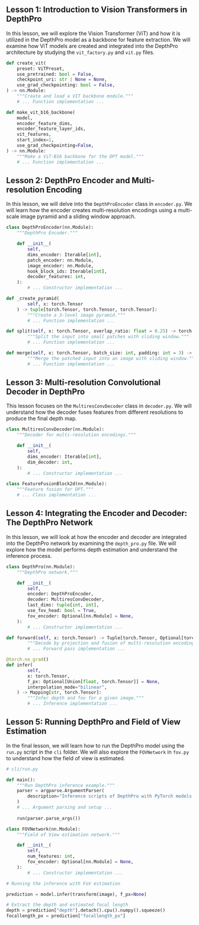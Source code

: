 ## Lesson 1: Introduction to Vision Transformers in DepthPro

In this lesson, we will explore the Vision Transformer (ViT) and how it is utilized in the DepthPro model as a backbone for feature extraction. We will examine how ViT models are created and integrated into the DepthPro architecture by studying the `vit_factory.py` and `vit.py` files.

```python
def create_vit(
    preset: ViTPreset,
    use_pretrained: bool = False,
    checkpoint_uri: str | None = None,
    use_grad_checkpointing: bool = False,
) -> nn.Module:
    """Create and load a VIT backbone module."""
    # ... Function implementation ...
```

```python
def make_vit_b16_backbone(
    model,
    encoder_feature_dims,
    encoder_feature_layer_ids,
    vit_features,
    start_index=1,
    use_grad_checkpointing=False,
) -> nn.Module:
    """Make a ViT-B16 backbone for the DPT model."""
    # ... Function implementation ...
```

## Lesson 2: DepthPro Encoder and Multi-resolution Encoding

In this lesson, we will delve into the `DepthProEncoder` class in `encoder.py`. We will learn how the encoder creates multi-resolution encodings using a multi-scale image pyramid and a sliding window approach.

```python
class DepthProEncoder(nn.Module):
    """DepthPro Encoder."""

    def __init__(
        self,
        dims_encoder: Iterable[int],
        patch_encoder: nn.Module,
        image_encoder: nn.Module,
        hook_block_ids: Iterable[int],
        decoder_features: int,
    ):
        # ... Constructor implementation ...
```

```python
def _create_pyramid(
        self, x: torch.Tensor
    ) -> tuple[torch.Tensor, torch.Tensor, torch.Tensor]:
        """Create a 3-level image pyramid."""
        # ... Function implementation ...
```

```python
def split(self, x: torch.Tensor, overlap_ratio: float = 0.25) -> torch.Tensor:
        """Split the input into small patches with sliding window."""
        # ... Function implementation ...
```

```python
def merge(self, x: torch.Tensor, batch_size: int, padding: int = 3) -> torch.Tensor:
        """Merge the patched input into an image with sliding window."""
        # ... Function implementation ...
```

## Lesson 3: Multi-resolution Convolutional Decoder in DepthPro

This lesson focuses on the `MultiresConvDecoder` class in `decoder.py`. We will understand how the decoder fuses features from different resolutions to produce the final depth map.

```python
class MultiresConvDecoder(nn.Module):
    """Decoder for multi-resolution encodings."""

    def __init__(
        self,
        dims_encoder: Iterable[int],
        dim_decoder: int,
    ):
        # ... Constructor implementation ...
```

```python
class FeatureFusionBlock2d(nn.Module):
    """Feature fusion for DPT."""
    # ... Class implementation ...
```

## Lesson 4: Integrating the Encoder and Decoder: The DepthPro Network

In this lesson, we will look at how the encoder and decoder are integrated into the DepthPro network by examining the `depth_pro.py` file. We will explore how the model performs depth estimation and understand the inference process.

```python
class DepthPro(nn.Module):
    """DepthPro network."""

    def __init__(
        self,
        encoder: DepthProEncoder,
        decoder: MultiresConvDecoder,
        last_dims: tuple[int, int],
        use_fov_head: bool = True,
        fov_encoder: Optional[nn.Module] = None,
    ):
        # ... Constructor implementation ...
```

```python
def forward(self, x: torch.Tensor) -> Tuple[torch.Tensor, Optional[torch.Tensor]]:
        """Decode by projection and fusion of multi-resolution encodings."""
        # ... Forward pass implementation ...
```

```python
@torch.no_grad()
def infer(
        self,
        x: torch.Tensor,
        f_px: Optional[Union[float, torch.Tensor]] = None,
        interpolation_mode="bilinear",
    ) -> Mapping[str, torch.Tensor]:
        """Infer depth and fov for a given image."""
        # ... Inference implementation ...
```

## Lesson 5: Running DepthPro and Field of View Estimation

In the final lesson, we will learn how to run the DepthPro model using the `run.py` script in the `cli` folder. We will also explore the `FOVNetwork` in `fov.py` to understand how the field of view is estimated.

```python
# cli/run.py

def main():
    """Run DepthPro inference example."""
    parser = argparse.ArgumentParser(
        description="Inference scripts of DepthPro with PyTorch models."
    )
    # ... Argument parsing and setup ...
    
    run(parser.parse_args())
```

```python
class FOVNetwork(nn.Module):
    """Field of View estimation network."""

    def __init__(
        self,
        num_features: int,
        fov_encoder: Optional[nn.Module] = None,
    ):
        # ... Constructor implementation ...
```

```python
# Running the inference with FoV estimation

prediction = model.infer(transform(image), f_px=None)

# Extract the depth and estimated focal length
depth = prediction["depth"].detach().cpu().numpy().squeeze()
focallength_px = prediction["focallength_px"]
```


